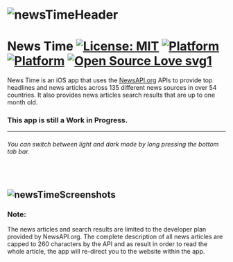 # ![newsTimeHeader](https://user-images.githubusercontent.com/45484873/59283682-9dea0c80-8c73-11e9-881f-fa4d9628a274.png)

# News Time [![License: MIT](https://img.shields.io/badge/License-MIT-blue.svg)](https://opensource.org/licenses/MIT) [![Platform](http://img.shields.io/badge/platform-iOS-black.svg?style=flat)](https://developer.apple.com/resources/) [![Platform](https://img.shields.io/badge/swift-4.2-orange.svg?style=flat)](https://swift.org/blog/swift-5-released/) [![Open Source Love svg1](https://badges.frapsoft.com/os/v1/open-source.svg?v=103)](https://github.com/nbolar/news-time/)
News Time is an iOS app that uses the [NewsAPI.org](https://newsapi.org) APIs to provide top headlines and news articles across 135 different news sources in over 54 countries. It also provides news articles search results that are up to one month old.

### This app is still a Work in Progress.

----
###### You can switch between light and dark mode by long pressing the bottom tab bar.
<br>

![newsTimeScreenshots](https://user-images.githubusercontent.com/45484873/59150012-ac42e900-8a25-11e9-96fb-ce8eae520d71.png)
----

### Note:
The news articles and search results are limited to the developer plan provided by NewsAPI.org. The complete description of all news articles are capped to 260 characters by the API and as result in order to read the whole article, the app will re-direct you to the website within the app.
